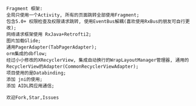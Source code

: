     Fragment 框架: 
    全局只使用一个Activity, 所有的页面跳转全部使用Fragment;
    包含5.0+ 权限检查及权限请求跳转, 使用EventBus解耦(喜欢使用RxBus的朋友可自行更改);
    网络请求框架使用 RxJava+Retrofti2;
    图片加载Glide;
    通用PagerAdapter(TabPagerAdapter);
    orm集成的dbflow;
    经过小小修改的XRecyclerView, 集成自动换行的WrapLayoutManager管理器, 通用的RecyclerView的Adapter(CommonRecyclerViewAdapter);
    项目使用的是Databinding;
    添加 jni的使用;
    添加 AIDL跨应用通信;

    欢迎Fork,Star,Issues
